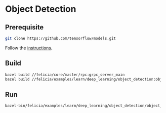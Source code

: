 # Object Detection

## Prerequisite

```bash
git clone https://github.com/tensorflow/models.git
```

Follow the [instructions](https://github.com/tensorflow/models/blob/master/research/object_detection/g3doc/installation.md).

## Build

```bash
bazel build //felicia/core/master/rpc:grpc_server_main
bazel build //felicia/examples/learn/deep_learning/object_detection:object_detection_from_camera
```

## Run

```bash
bazel-bin/felicia/examples/learn/deep_learning/object_detection/object_detection_from_camera
```